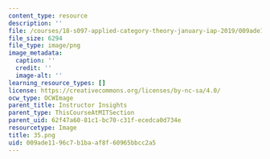 ```yaml
---
content_type: resource
description: ''
file: /courses/18-s097-applied-category-theory-january-iap-2019/009ade1196c7b1baaf8f60965bbcc2a5_35.png
file_size: 6294
file_type: image/png
image_metadata:
  caption: ''
  credit: ''
  image-alt: ''
learning_resource_types: []
license: https://creativecommons.org/licenses/by-nc-sa/4.0/
ocw_type: OCWImage
parent_title: Instructor Insights
parent_type: ThisCourseAtMITSection
parent_uid: 62f47a60-81c1-bc70-c31f-ecedca0d734e
resourcetype: Image
title: 35.png
uid: 009ade11-96c7-b1ba-af8f-60965bbcc2a5
---
```

